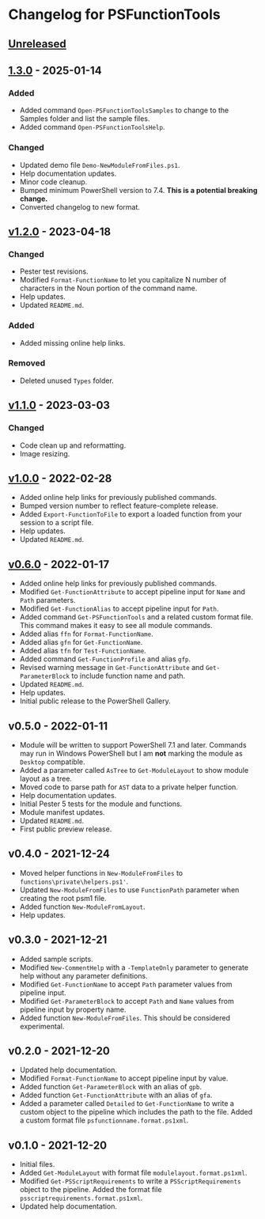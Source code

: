 # Changelog for PSFunctionTools

## [Unreleased]

## [1.3.0] - 2025-01-14

### Added

- Added command `Open-PSFunctionToolsSamples` to change to the Samples folder and list the sample files.
- Added command `Open-PSFunctionToolsHelp`.

### Changed

- Updated demo file `Demo-NewModuleFromFiles.ps1`.
- Help documentation updates.
- Minor code cleanup.
- Bumped minimum PowerShell version to 7.4. __This is a potential breaking change.__
- Converted changelog to new format.

## [v1.2.0] - 2023-04-18

### Changed

- Pester test revisions.
- Modified `Format-FunctionName` to let you capitalize N number of characters in the Noun portion of the command name.
- Help updates.
- Updated `README.md`.

### Added

- Added missing online help links.

### Removed

- Deleted unused `Types` folder.

## [v1.1.0] - 2023-03-03

### Changed

- Code clean up and reformatting.
- Image resizing.

## [v1.0.0] - 2022-02-28

- Added online help links for previously published commands.
- Bumped version number to reflect feature-complete release.
- Added `Export-FunctionToFile` to export a loaded function from your session to a script file.
- Help updates.
- Updated `README.md`.

## [v0.6.0] - 2022-01-17

- Added online help links for previously published commands.
- Modified `Get-FunctionAttribute` to accept pipeline input for `Name` and `Path` parameters.
- Modified `Get-FunctionAlias` to accept pipeline input for `Path`.
- Added command `Get-PSFunctionTools` and a related custom format file. This command makes it easy to see all module commands.
- Added alias `ffn` for `Format-FunctionName`.
- Added alias `gfn` for `Get-FunctionName`.
- Added alias `tfn` for `Test-FunctionName`.
- Added command `Get-FunctionProfile` and alias `gfp`.
- Revised warning message in `Get-FunctionAttribute` and `Get-ParameterBlock` to include function name and path.
- Updated `README.md`.
- Help updates.
- Initial public release to the PowerShell Gallery.

## v0.5.0 - 2022-01-11

- Module will be written to support PowerShell 7.1 and later. Commands may run in Windows PowerShell but I am __not__ marking the module as `Desktop` compatible.
- Added a parameter called `AsTree` to `Get-ModuleLayout` to show module layout as a tree.
- Moved code to parse path for `AST` data to a private helper function.
- Help documentation updates.
- Initial Pester 5 tests for the module and functions.
- Module manifest updates.
- Updated `README.md`.
- First public preview release.

## v0.4.0 - 2021-12-24

- Moved helper functions in `New-ModuleFromFiles` to `functions\private\helpers.ps1'`.
- Updated `New-ModuleFromFiles` to use `FunctionPath` parameter when creating the root psm1 file.
- Added function `New-ModuleFromLayout`.
- Help updates.

## v0.3.0 - 2021-12-21

- Added sample scripts.
- Modified `New-CommentHelp` with a `-TemplateOnly` parameter to generate help without any parameter definitions.
- Modified `Get-FunctionName` to accept `Path` parameter values from pipeline input.
- Modified `Get-ParameterBlock` to accept `Path` and `Name` values from pipeline input by property name.
- Added function `New-ModuleFromFiles`. This should be considered experimental.

## v0.2.0 - 2021-12-20

- Updated help documentation.
- Modified `Format-FunctionName` to accept pipeline input by value.
- Added function `Get-ParameterBlock` with an alias of `gpb`.
- Added function `Get-FunctionAttribute` with an alias of `gfa`.
- Added a parameter called `Detailed` to `Get-FunctionName` to write a custom object to the pipeline which includes the path to the file. Added a custom format file `psfunctionname.format.ps1xml`.

## v0.1.0 - 2021-12-20

- Initial files.
- Added `Get-ModuleLayout` with format file `modulelayout.format.ps1xml`.
- Modified `Get-PSScriptRequirements` to write a `PSScriptRequirements` object to the pipeline. Added the format file `psscriptrequirements.format.ps1xml`.
- Updated help documentation.

[Unreleased]: https://github.com/jdhitsolutions/PSFunctionTools/compare/v1.3.0..HEAD
[1.3.0]: https://github.com/jdhitsolutions/PSFunctionTools/compare/vv1.2.0..v1.3.0
[v1.2.0]: https://github.com/jdhitsolutions/PSFunctionTools/compare/v1.1.0..v1.2.0
[v1.1.0]: https://github.com/jdhitsolutions/PSFunctionTools/compare/v1.0.0..v1.1.0
[v1.0.0]: https://github.com/jdhitsolutions/PSFunctionTools/compare/v0.6.0..v1.0.0
[v0.6.0]: https://github.com/jdhitsolutions/PSFunctionTools/compare/v0.5.0..v0.6.0
[v0.5.0]:
[v0.4.0]:
[v0.3.0]:
[v0.2.0]: